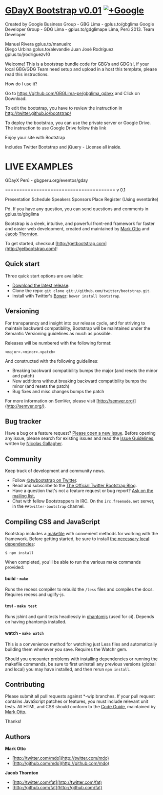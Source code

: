 
# [GDayX Bootstrap v0.01](http://github.com/GBGLima-pe/gbglima_gdayx) [![+Google](https://plus.google.com/u/1/116054509796958923549)](https://lh6.googleusercontent.com/-0DhRkDheZdA/UWQ1IFbg5fI/AAAAAAAAABk/qwDqN-1TwCw/s250-no/GBG+Lima.png)

Created by 
Google Business Group - GBG Lima - gplus.to/gbglima
Google Developer Group - GDG Lima - gplus.to/gdglimape
Lima, Perú 2013.
Team Developer 

Manuel Rivera  gplus.to/manuelrc	
Diego Urbina	gplus.to/alevandie
Juan José Rodríguez	gplus.to/jrodriguezv10


Welcome!
This is a bootstrap bundle code for GBG’s and GDG’s!, if your local GBG/GDG  Team need setup and upload in a host this template, please read this instructions.


How do I use it?

Go to https://github.com/GBGLima-pe/gbglima_gdayx and Click on Download.

To edit the bootstrap, you have to review the instruction in http://twitter.github.io/bootstrap/

To deploy the bootstrap, you can use the private server or Google Drive. The instruction to use Google Drive follow this link  

Enjoy your site with Bootstrap

Includes Twitter Bootstrap and jQuery - License all inside.


LIVE EXAMPLES
=============
GDayX Perú - gbgperu.org/eventos/gday

=======================================
v 0.1

Presentation
Schedule
Speakers
Sponsors
Place
Register (Using eventbrite)

Pd. If you have any question, you can send questions and comments in gplus.to/gbglima





Bootstrap is a sleek, intuitive, and powerful front-end framework for faster and easier web development, created and maintained by [Mark Otto](http://twitter.com/mdo) and [Jacob Thornton](http://twitter.com/fat).

To get started, checkout [http://getbootstrap.com](http://getbootstrap.com)!



## Quick start

Three quick start options are available:

* [Download the latest release](https://github.com/twitter/bootstrap/zipball/master).
* Clone the repo: `git clone git://github.com/twitter/bootstrap.git`.
* Install with Twitter's [Bower](http://bower.io): `bower install bootstrap`.



## Versioning

For transparency and insight into our release cycle, and for striving to maintain backward compatibility, Bootstrap will be maintained under the Semantic Versioning guidelines as much as possible.

Releases will be numbered with the following format:

`<major>.<minor>.<patch>`

And constructed with the following guidelines:

* Breaking backward compatibility bumps the major (and resets the minor and patch)
* New additions without breaking backward compatibility bumps the minor (and resets the patch)
* Bug fixes and misc changes bumps the patch

For more information on SemVer, please visit [http://semver.org/](http://semver.org/).



## Bug tracker

Have a bug or a feature request? [Please open a new issue](https://github.com/twitter/bootstrap/issues). Before opening any issue, please search for existing issues and read the [Issue Guidelines](https://github.com/necolas/issue-guidelines), written by [Nicolas Gallagher](https://github.com/necolas/).



## Community

Keep track of development and community news.

* Follow [@twbootstrap on Twitter](http://twitter.com/twbootstrap).
* Read and subscribe to the [The Official Twitter Bootstrap Blog](http://blog.getbootstrap.com).
* Have a question that's not a feature request or bug report? [Ask on the mailing list.](http://groups.google.com/group/twitter-bootstrap)
* Chat with fellow Bootstrappers in IRC. On the `irc.freenode.net` server, in the `##twitter-bootstrap` channel.



## Compiling CSS and JavaScript

Bootstrap includes a [makefile](Makefile) with convenient methods for working with the framework. Before getting started, be sure to install [the necessary local dependencies](package.json):

```
$ npm install
```

When completed, you'll be able to run the various make commands provided:

#### build - `make`
Runs the recess compiler to rebuild the `/less` files and compiles the docs. Requires recess and uglify-js.

#### test - `make test`
Runs jshint and qunit tests headlessly in [phantomjs](http://code.google.com/p/phantomjs/) (used for ci). Depends on having phantomjs installed.

#### watch - `make watch`
This is a convenience method for watching just Less files and automatically building them whenever you save. Requires the Watchr gem.

Should you encounter problems with installing dependencies or running the makefile commands, be sure to first uninstall any previous versions (global and local) you may have installed, and then rerun `npm install`.



## Contributing

Please submit all pull requests against *-wip branches. If your pull request contains JavaScript patches or features, you must include relevant unit tests. All HTML and CSS should conform to the [Code Guide](http://github.com/mdo/code-guide), maintained by [Mark Otto](http://github.com/mdo).

Thanks!



## Authors

**Mark Otto**

+ [http://twitter.com/mdo](http://twitter.com/mdo)
+ [http://github.com/mdo](http://github.com/mdo)

**Jacob Thornton**

+ [http://twitter.com/fat](http://twitter.com/fat)
+ [http://github.com/fat](http://github.com/fat)
